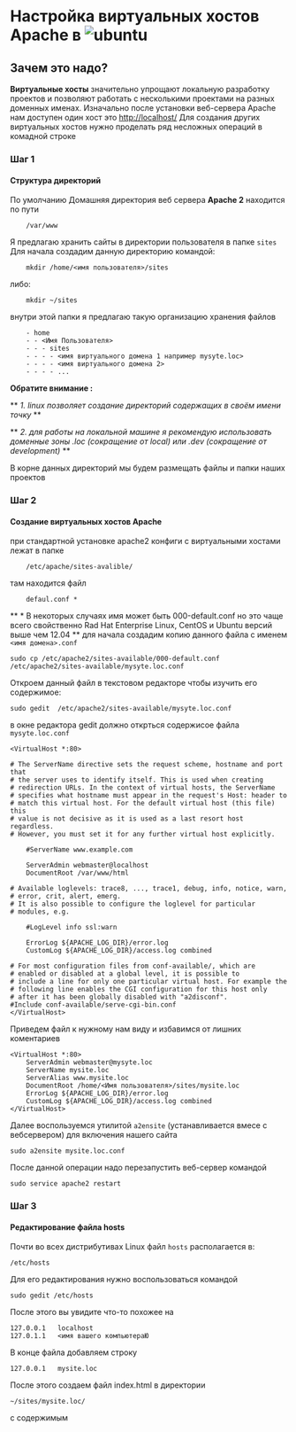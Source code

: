 # Настройка виртуальных хостов Apache в ![ubuntu](http://assets.ubuntu.com/sites/ubuntu/1533/u/img/logos/logo-ubuntu-orange.svg)

## Зачем это надо?

**Виртуальные хосты** значительно упрощают локальную разработку проектов и позволяют работать с несколькими проектами на разных доменных именах.
Изначально после установки веб-сервера Apache нам доступен один хост это [http://localhost/](http://localhost/)
Для создания других виртуальных хостов нужно проделать ряд несложных операций в комадной строке

### Шаг 1 

#### Структура директорий

По умолчанию Домашняя директория веб сервера **Apache 2** находится по пути

		/var/www
		
Я предлагаю хранить сайты в директории пользователя в папке ```sites```
Для начала создадим данную директорию командой:

		mkdir /home/<имя пользователя>/sites
либо:

		mkdir ~/sites
		
внутри этой папки я предлагаю такую организацию хранения файлов

		- home
		- - <Имя Пользователя>
		- - - sites
		- - - - <имя виртуального домена 1 например mysyte.loc>
		- - - - <имя виртуального домена 2>
		- - - - ...
		
 **Обратите внимание :**
 
** *1. linux позволяет создание директорий содержащих в своём имени точку* **

** *2. для работы на локальной машине я рекомендую использовать доменные зоны .loc (сокращение от local) или .dev (сокращение от development)* **

В корне данных директорий мы будем размещать файлы и папки наших проектов

### Шаг 2

#### Создание виртуальных хостов Apache

при стандартной установке apache2 конфиги с виртуальными хостами лежат в папке
		
		/etc/apache/sites-avalible/
там находится файл
 
		defaul.conf *
** * В некоторых случаях имя может быть 000-default.conf но это чаще всего свойственно Rad Hat Enterprise Linux, CentOS и Ubuntu версий выше чем 12.04 **
для начала создадим копию данного файла с именем ```<имя домена>.conf```

	sudo cp /etc/apache2/sites-available/000-default.conf /etc/apache2/sites-available/mysyte.loc.conf
	
Откроем данный файл в текстовом редакторе чтобы изучить его содержимое:

	sudo gedit  /etc/apache2/sites-available/mysyte.loc.conf
в окне редактора gedit должно открться содержисое файла ```mysyte.loc.conf```

	<VirtualHost *:80>
	
	# The ServerName directive sets the request scheme, hostname and port that
	# the server uses to identify itself. This is used when creating
	# redirection URLs. In the context of virtual hosts, the ServerName
	# specifies what hostname must appear in the request's Host: header to
	# match this virtual host. For the default virtual host (this file) this
	# value is not decisive as it is used as a last resort host regardless.
	# However, you must set it for any further virtual host explicitly.
	
		#ServerName www.example.com

		ServerAdmin webmaster@localhost
		DocumentRoot /var/www/html

	# Available loglevels: trace8, ..., trace1, debug, info, notice, warn,
	# error, crit, alert, emerg.
	# It is also possible to configure the loglevel for particular
	# modules, e.g.
	
		#LogLevel info ssl:warn

		ErrorLog ${APACHE_LOG_DIR}/error.log
		CustomLog ${APACHE_LOG_DIR}/access.log combined

	# For most configuration files from conf-available/, which are
	# enabled or disabled at a global level, it is possible to
	# include a line for only one particular virtual host. For example the
	# following line enables the CGI configuration for this host only
	# after it has been globally disabled with "a2disconf".
	#Include conf-available/serve-cgi-bin.conf
	</VirtualHost>

Приведем файл к нужному нам виду и избавимся от лишних коментариев

	<VirtualHost *:80>
    	ServerAdmin webmaster@mysyte.loc
    	ServerName mysite.loc
    	ServerAlias www.mysite.loc
    	DocumentRoot /home/<Имя пользователя>/sites/mysite.loc
    	ErrorLog ${APACHE_LOG_DIR}/error.log
    	CustomLog ${APACHE_LOG_DIR}/access.log combined
	</VirtualHost>

Далее воспользуемся утилитой ```a2ensite``` (устанавливается вмесе с вебсервером)
для включения нашего сайта

	sudo a2ensite mysite.loc.conf
После данной операции надо перезапустить веб-сервер командой

	sudo service apache2 restart
	
### Шаг 3

#### Редактирование файла hosts
Почти во всех дистрибутивах Linux файл ```hosts``` располагается в:

	/etc/hosts
Для его редактирования нужно воспользоваться командой

	sudo gedit /etc/hosts
После этого вы увидите что-то похожее на

	127.0.0.1	localhost
	127.0.1.1	<имя вашего компьютераЮ
В конце файла добавляем строку

	127.0.0.1	mysite.loc
После этого создаем файл index.html в директории 

	~/sites/mysite.loc/
с содержимым 
	<html>
								